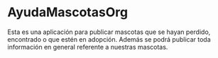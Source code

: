 # AyudaMascotasOrg
Esta es una aplicación para publicar mascotas que se hayan perdido, encontrado o que estén en adopción. Además se podrá publicar toda información en general referente a nuestras mascotas.
